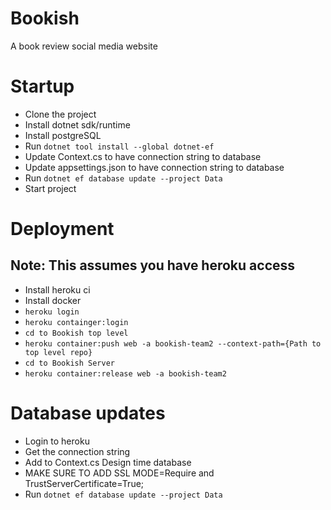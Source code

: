# Bookish
A book review social media website


# Startup

- Clone the project
- Install dotnet sdk/runtime
- Install postgreSQL
- Run `dotnet tool install --global dotnet-ef`
- Update Context.cs to have connection string to database
- Update appsettings.json to have connection string to database
- Run `dotnet ef database update --project Data`
- Start project

# Deployment

## Note: This assumes you have heroku access

- Install heroku ci
- Install docker
- `heroku login`
- `heroku containger:login`
- `cd to Bookish top level`
- `heroku container:push web -a bookish-team2 --context-path={Path to top level repo}`
- `cd to Bookish Server`
- `heroku container:release web -a bookish-team2`

# Database updates

- Login to heroku
- Get the connection string
- Add to Context.cs Design time database
- MAKE SURE TO ADD SSL MODE=Require and TrustServerCertificate=True;
- Run `dotnet ef database update --project Data`
